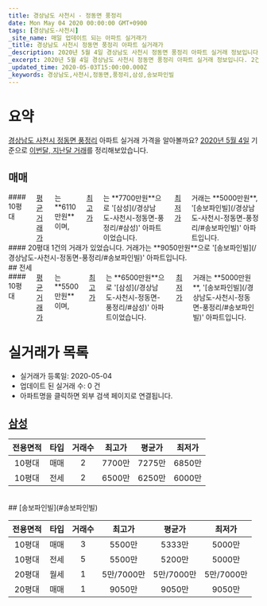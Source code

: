 ```yaml
---
title: 경상남도 사천시 - 정동면 풍정리
date: Mon May 04 2020 00:00:00 GMT+0900
tags: [경상남도-사천시]
_site_name: 매일 업데이트 되는 아파트 실거래가
_title: 경상남도 사천시 정동면 풍정리 아파트 실거래가
_description: 2020년 5월 4일 경상남도 사천시 정동면 풍정리 아파트 실거래 정보입니다. 2건 아파트 정보가 있습니다.
_excerpt: 2020년 5월 4일 경상남도 사천시 정동면 풍정리 아파트 실거래 정보입니다. 2건 아파트 정보가 있습니다.
_updated_time: 2020-05-03T15:00:00.000Z
_keywords: 경상남도,사천시,정동면,풍정리,삼성,송보파인빌
---
```





# 요약
<ins>경상남도 사천시 정동면 풍정리</ins> 아파트 실거래 가격을 알아볼까요? <ins>2020년 5월 4일</ins> 기준으로 <ins>이번달, 지난달 거래</ins>를 정리해보았습니다.

## 매매
<div class="container">
<div class="six columns" markdown="1">
#### 10평대
<ins>평균 거래가</ins>는 **6110만원**이며, <ins>최고가</ins>는 **7700만원**으로 '[삼성](/경상남도-사천시-정동면-풍정리/#삼성)' 아파트이었습니다. <ins>최저가</ins> 거래는 **5000만원**, '[송보파인빌](/경상남도-사천시-정동면-풍정리/#송보파인빌)' 아파트입니다.
</div>
<div class="six columns" markdown="1">
#### 20평대
1건의 거래가 있었습니다. 거래가는 **9050만원**으로 '[송보파인빌](/경상남도-사천시-정동면-풍정리/#송보파인빌)' 아파트입니다.
</div>
</div>
## 전세
<div class="container">
<div class="twelve columns" markdown="1">
#### 10평대
<ins>평균 거래가</ins>는 **5500만원**이며, <ins>최고가</ins>는 **6500만원**으로 '[삼성](/경상남도-사천시-정동면-풍정리/#삼성)' 아파트이었습니다. <ins>최저가</ins> 거래는 **5000만원**, '[송보파인빌](/경상남도-사천시-정동면-풍정리/#송보파인빌)' 아파트입니다.
</div>
</div>



# 실거래가 목록
- 실거래가 등록일: 2020-05-04
- 업데이트 된 실거래 수: 0 건
- 아파트명을 클릭하면 외부 검색 페이지로 연결됩니다.

## [삼성](#삼성)

|전용면적|타입|거래수|최고가|평균가|최저가|
|:---:|:---:|:---:|:---:|:---:|:---:|
|10평대|<span class="deal-type-1">매매</span>|2|7700만|7275만|6850만|
|10평대|<span class="deal-type-2">전세</span>|2|6500만|6250만|6000만|

<br/>
## [송보파인빌](#송보파인빌)

|전용면적|타입|거래수|최고가|평균가|최저가|
|:---:|:---:|:---:|:---:|:---:|:---:|
|10평대|<span class="deal-type-1">매매</span>|3|5500만|5333만|5000만|
|10평대|<span class="deal-type-2">전세</span>|5|5500만|5200만|5000만|
|20평대|<span class="deal-type-3">월세</span>|1|5만/7000만|5만/7000만|5만/7000만|
|20평대|<span class="deal-type-1">매매</span>|1|9050만|9050만|9050만|

<br/>



